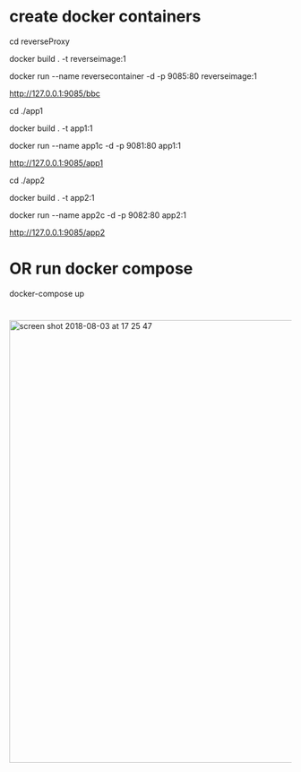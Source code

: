 # create docker containers


cd reverseProxy

docker build . -t reverseimage:1

docker run --name reversecontainer -d -p 9085:80 reverseimage:1


http://127.0.0.1:9085/bbc

cd ./app1

docker build . -t app1:1

docker run --name app1c -d -p 9081:80 app1:1

http://127.0.0.1:9085/app1

cd ./app2

docker build . -t app2:1

docker run --name app2c -d -p 9082:80 app2:1

http://127.0.0.1:9085/app2

# OR run docker compose

docker-compose up

#

<img width="790" alt="screen shot 2018-08-03 at 17 25 47" src="https://user-images.githubusercontent.com/20526165/43651626-2b8037d0-9743-11e8-9040-ffd1bd969f58.png">
